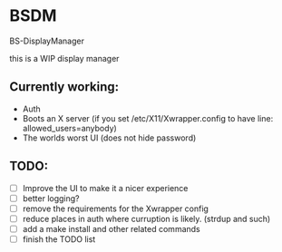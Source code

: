 # BSDM 
BS-DisplayManager

this is a WIP display manager

## Currently working:
- Auth 
- Boots an X server (if you set /etc/X11/Xwrapper.config to have line: allowed_users=anybody)
- The worlds worst UI (does not hide password)

## TODO:
- [ ] Improve the UI to make it a nicer experience
- [ ] better logging?
- [ ] remove the requirements for the Xwrapper config
- [ ] reduce places in auth where curruption is likely. (strdup and such)
- [ ] add a make install and other related commands
- [ ] finish the TODO list
